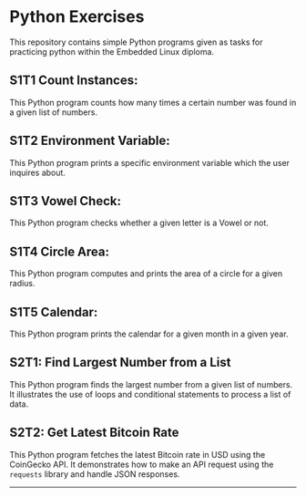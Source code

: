 # Python Exercises

This repository contains simple Python programs given as tasks for practicing python within the Embedded Linux diploma.

## S1T1 Count Instances:

This Python program counts how many times a certain number was found in a given list of numbers.

## S1T2 Environment Variable:

This Python program prints a specific environment variable which the user inquires about.

## S1T3 Vowel Check:

This Python program checks whether a given letter is a Vowel or not.

## S1T4 Circle Area:

This Python program computes and prints the area of a circle for a given radius.

## S1T5 Calendar:

This Python program prints the calendar for a given month in a given year.


## S2T1: Find Largest Number from a List

This Python program finds the largest number from a given list of numbers. It illustrates the use of loops and conditional statements to process a list of data.

## S2T2: Get Latest Bitcoin Rate

This Python program fetches the latest Bitcoin rate in USD using the CoinGecko API. It demonstrates how to make an API request using the `requests` library and handle JSON responses.

---

